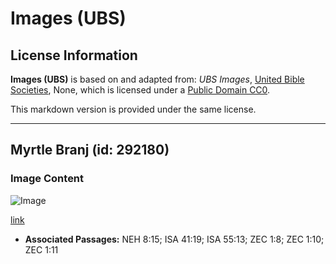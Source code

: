 # Images (UBS)

## License Information

**Images (UBS)** is based on and adapted from: _UBS Images_, [United Bible Societies](https://unitedbiblesocieties.org/), None, which is licensed under a [Public Domain CC0](https://creativecommons.org/public-domain/cc0/).

This markdown version is provided under the same license.



--------------------------------

## Myrtle Branj (id: 292180)

### Image Content

![Image](https://cdn.aquifer.bible/aquifer-content/resources/Media/WEB-0667_myrtle_branch.jpg)

[link](https://cdn.aquifer.bible/aquifer-content/resources/Media/WEB-0667_myrtle_branch.jpg)

* **Associated Passages:** NEH 8:15; ISA 41:19; ISA 55:13; ZEC 1:8; ZEC 1:10; ZEC 1:11

